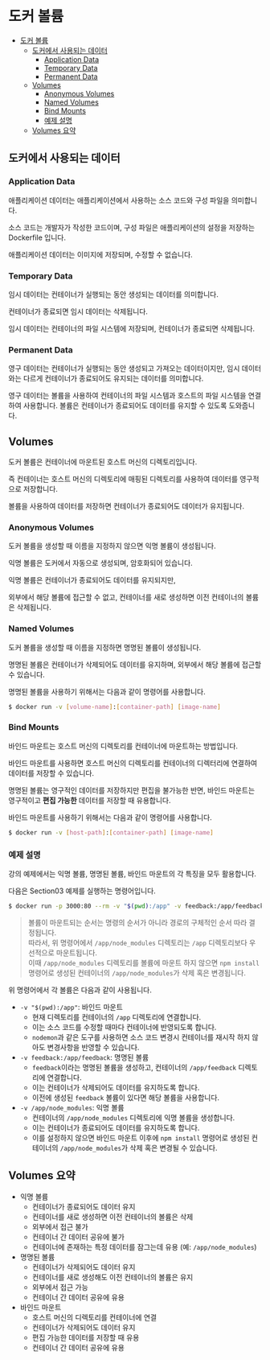 # 도커 볼륨 

- [도커 볼륨](#도커-볼륨)
  - [도커에서 사용되는 데이터](#도커에서-사용되는-데이터)
    - [Application Data](#application-data)
    - [Temporary Data](#temporary-data)
    - [Permanent Data](#permanent-data)
  - [Volumes](#volumes)
    - [Anonymous Volumes](#anonymous-volumes)
    - [Named Volumes](#named-volumes)
    - [Bind Mounts](#bind-mounts)
    - [예제 설명](#예제-설명)
  - [Volumes 요약](#volumes-요약)

## 도커에서 사용되는 데이터

### Application Data 

애플리케이션 데이터는 애플리케이션에서 사용하는 소스 코드와 구성 파일을 의미합니다.

소스 코드는 개발자가 작성한 코드이며, 구성 파일은 애플리케이션의 설정을 저장하는 Dockerfile 입니다.

애플리케이션 데이터는 이미지에 저장되며, 수정할 수 없습니다.

### Temporary Data

임시 데이터는 컨테이너가 실행되는 동안 생성되는 데이터를 의미합니다.

컨테이너가 종료되면 임시 데이터는 삭제됩니다.

임시 데이터는 컨테이너의 파일 시스템에 저장되며, 컨테이너가 종료되면 삭제됩니다.

### Permanent Data

영구 데이터는 컨테이너가 실행되는 동안 생성되고 가져오는 데이터이지만,
임시 데이터와는 다르게 컨테이너가 종료되어도 유지되는 데이터를 의미합니다.

영구 데이터는 볼륨을 사용하여 컨테이너의 파일 시스템과 호스트의 파일 시스템을 연결하여 사용합니다.
볼륨은 컨테이너가 종료되어도 데이터를 유지할 수 있도록 도와줍니다.

## Volumes

도커 볼륨은 컨테이너에 마운트된 호스트 머신의 디렉토리입니다.

즉 컨테이너는 호스트 머신의 디렉토리에 매핑된 디렉토리를 사용하여 데이터를 영구적으로 저장합니다.

볼륨을 사용하여 데이터를 저장하면 컨테이너가 종료되어도 데이터가 유지됩니다.

### Anonymous Volumes

도커 볼륨을 생성할 때 이름을 지정하지 않으면 익명 볼륨이 생성됩니다.

익명 볼륨은 도커에서 자동으로 생성되며, 암호화되어 있습니다. 

익명 볼륨은 컨테이너가 종료되어도 데이터를 유지되지만,

외부에서 해당 볼륨에 접근할 수 없고,
컨테이너를 새로 생성하면 이전 컨테이너의 볼륨은 삭제됩니다.

### Named Volumes

도커 볼륨을 생성할 때 이름을 지정하면 명명된 볼륨이 생성됩니다.

명명된 볼륨은 컨테이너가 삭제되어도 데이터를 유지하며,
외부에서 해당 볼륨에 접근할 수 있습니다.

명명된 볼륨을 사용하기 위해서는 다음과 같이 명령어를 사용합니다.

```bash
$ docker run -v [volume-name]:[container-path] [image-name]
```

### Bind Mounts

바인드 마운트는 호스트 머신의 디렉토리를 컨테이너에 마운트하는 방법입니다.

바인드 마운트를 사용하면 호스트 머신의 디렉토리를 컨테이너의 디렉터리에 연결하여 데이터를 저장할 수 있습니다.

명명된 볼륨는 영구적인 데이터를 저장하지만 편집을 불가능한 반면, 
바인드 마운트는 영구적이고 **편집 가능한** 데이터를 저장할 때 유용합니다. 

바인드 마운트를 사용하기 위해서는 다음과 같이 명령어를 사용합니다.

```bash
$ docker run -v [host-path]:[container-path] [image-name]
```

### 예제 설명

강의 예제에서는 익명 볼륨, 명명된 볼륨, 바인드 마운트의 각 특징을 모두 활용합니다.

다음은 Section03 예제를 실행하는 명령어입니다.

```bash
$ docker run -p 3000:80 --rm -v "$(pwd):/app" -v feedback:/app/feedback -v /app/node_modules feedback-app:volumes
```

> 볼륨이 마운트되는 순서는 명령의 순서가 아니라 경로의 구체적인 순서 따라 결정됩니다.  
> 따라서, 위 명령어에서 `/app/node_modules` 디렉토리는 `/app` 디렉토리보다 우선적으로 마운트됩니다.  
> 이때 `/app/node_modules` 디렉토리를 볼륨에 마운트 하지 않으면 `npm install` 명령어로 생성된 컨테이너의 `/app/node_modules`가 삭제 혹은 변경됩니다.

위 명령어에서 각 볼륨은 다음과 같이 사용됩니다.

* `-v "$(pwd):/app"`: 바인드 마운트
  * 현재 디렉토리를 컨테이너의 `/app` 디렉토리에 연결합니다.
  * 이는 소스 코드를 수정할 때마다 컨테이너에 반영되도록 합니다.
  * `nodemon`과 같은 도구를 사용하면 소스 코드 변경시 컨테이너를 재시작 하지 않아도 변경사항을 반영할 수 있습니다.
* `-v feedback:/app/feedback`: 명명된 볼륨
  * `feedback`이라는 명명된 볼륨을 생성하고, 컨테이너의 `/app/feedback` 디렉토리에 연결합니다.
  * 이는 컨테이너가 삭제되어도 데이터를 유지하도록 합니다.
  * 이전에 생성된 `feedback` 볼륨이 있다면 해당 볼륨을 사용합니다.
* `-v /app/node_modules`: 익명 볼륨
  * 컨테이너의 `/app/node_modules` 디렉토리에 익명 볼륨을 생성합니다.
  * 이는 컨테이너가 종료되어도 데이터를 유지하도록 합니다.
  * 이를 설정하지 않으면 바인드 마운트 이후에 `npm install` 명령어로 생성된 컨테이너의 `/app/node_modules`가 삭제 혹은 변경될 수 있습니다.

## Volumes 요약

* 익명 볼륨
  * 컨테이너가 종료되어도 데이터 유지
  * 컨테이너를 새로 생성하면 이전 컨테이너의 볼륨은 삭제
  * 외부에서 접근 불가
  * 컨테이너 간 데이터 공유에 불가
  * 컨테이너에 존재하는 특정 데이터를 잠그는데 유용 (예: `/app/node_modules`)
* 명명된 볼륨
  * 컨테이너가 삭제되어도 데이터 유지
  * 컨테이너를 새로 생성해도 이전 컨테이너의 볼륨은 유지
  * 외부에서 접근 가능
  * 컨테이너 간 데이터 공유에 유용
* 바인드 마운트
  * 호스트 머신의 디렉토리를 컨테이너에 연결
  * 컨테이너가 삭제되어도 데이터 유지
  * 편집 가능한 데이터를 저장할 때 유용
  * 컨테이너 간 데이터 공유에 유용
